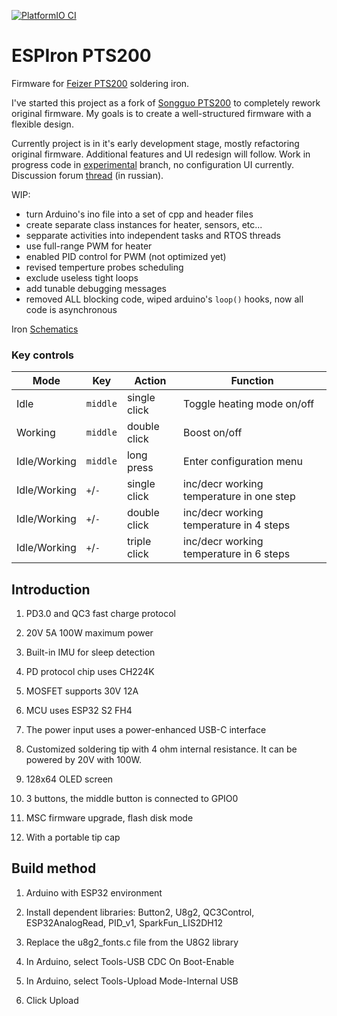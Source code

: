 [![PlatformIO CI](https://github.com/vortigont/ESPIron-PTS200/actions/workflows/pio_build.yml/badge.svg)](https://github.com/vortigont/ESPIron-PTS200/actions/workflows/pio_build.yml)

# ESPIron PTS200

Firmware for [Feizer PTS200](https://www.aliexpress.com/store/1102411999) soldering iron.

I've started this project as a fork of [Songguo PTS200](https://github.com/Eddddddddy/Songguo-PTS200) to completely rework original firmware.
My goals is to create a well-structured firmware with a flexible design.

Currently project is in it's early development stage, mostly refactoring original firmware. Additional features and UI redesign will follow.
Work in progress code in [experimental](https://github.com/vortigont/ESPIron-PTS200/tree/ctrl) branch, no configuration UI currently.
Discussion forum [thread](https://community.alexgyver.ru/threads/proshivka-dlja-pajalnika-feizer-pts200-v2-esp32.9930/) (in russian).


WIP:
 - turn Arduino's ino file into a set of cpp and header files
 - create separate class instances for heater, sensors, etc...
 - sepparate activities into independent tasks and RTOS threads
 - use full-range PWM for heater
 - enabled PID control for PWM (not optimized yet)
 - revised temperture probes scheduling
 - exclude useless tight loops
 - add tunable debugging messages
 - removed ALL blocking code, wiped arduino's `loop()` hooks, now all code is asynchronous

Iron [Schematics](/docs/PTS200_Schematic_2022-07-10.pdf)

### Key controls
| Mode | Key | Action | Function |
|-|-|-|-|
| Idle | `middle` | single click | Toggle heating mode on/off |
| Working | `middle` | double click | Boost on/off |
| Idle/Working | `middle` | long press | Enter configuration menu |
| Idle/Working | `+`/`-` | single click | inc/decr working temperature in one step |
| Idle/Working | `+`/`-` | double click | inc/decr working temperature in 4 steps |
| Idle/Working | `+`/`-` | triple click | inc/decr working temperature in 6 steps |



## Introduction
1. PD3.0 and QC3 fast charge protocol

2. 20V 5A 100W maximum power
<!-- 内置IMU，用于休眠检测 -->
3. Built-in IMU for sleep detection
<!-- PD协议芯片使用CH224K -->
4. PD protocol chip uses CH224K
<!-- MOSFET支持30V 12A -->
5. MOSFET supports 30V 12A
<!-- MCU使用ESP32 S2 FH4 -->
6. MCU uses ESP32 S2 FH4
<!-- 电源输入使用功率加强的USB-C接口 -->
7. The power input uses a power-enhanced USB-C interface
<!-- 定制的4欧姆内阻的烙铁头 -->
8. Customized soldering tip with 4 ohm internal resistance. It can be powered by 20V with 100W.
<!-- 128x64 OLED screen -->
9. 128x64 OLED screen
<!-- 3个按键，中间的按键与GPIO0相连 -->
10. 3 buttons, the middle button is connected to GPIO0
<!-- MSC 模式的固件升级，闪存盘模式 -->
11. MSC firmware upgrade, flash disk mode
<!-- 带有便携式的尖端保护盖 -->
12. With a portable tip cap

<!-- 构建方法 -->
## Build method
<!-- Arduino with ESP32 环境 -->
1. Arduino with ESP32 environment
<!-- 安装依赖库 -->
2. Install dependent libraries: Button2, U8g2, QC3Control, ESP32AnalogRead, PID_v1, SparkFun_LIS2DH12
<!-- 从U8G2库中替换u8g2_fonts.c文件 -->
3. Replace the u8g2_fonts.c file from the U8G2 library
<!-- 在Arduino 中选择Tools- USB CDC On Boot- Enable -->
4. In Arduino, select Tools-USB CDC On Boot-Enable
<!-- 在Arduino 中选择Tools-Upload Mode- Internal USB -->
5. In Arduino, select Tools-Upload Mode-Internal USB
<!-- 点击上传 -->
6. Click Upload